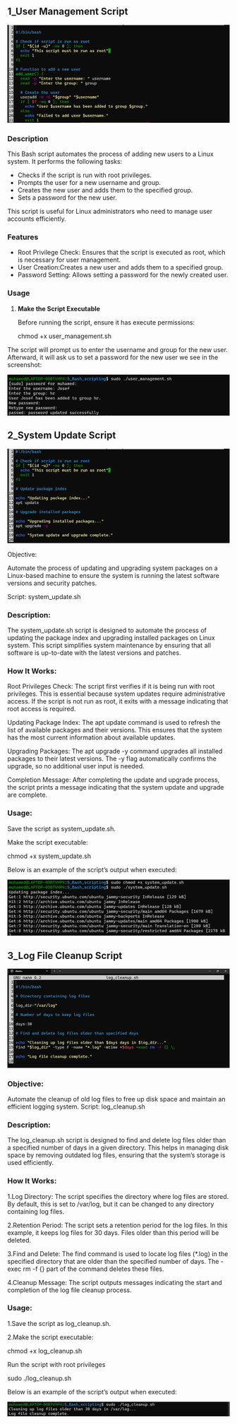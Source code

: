 
## 1_User Management Script

![pic_1](screenshots/Picture1.png)

### Description

This Bash script automates the process of adding new users to a Linux system. 
It performs the following tasks:

- Checks if the script is run with root privileges.
- Prompts the user for a new username and group.
- Creates the new user and adds them to the specified group.
- Sets a password for the new user.

This script is useful for Linux administrators who need to manage user accounts 
efficiently.

### Features

- Root Privilege Check: Ensures that the script is executed as root, which is
  necessary for user management.
- User Creation:Creates a new user and adds them to a specified group.
- Password Setting: Allows setting a password for the newly created user.

### Usage

1. **Make the Script Executable**

   Before running the script, ensure it has execute permissions:

 
   chmod +x user_management.sh

The script will prompt us to enter the username and group for the new user.
Afterward, it will ask us to set a password for the new user we see in 
the screenshot:

![pic_2](screenshots/Picture2.png)

## 2_System Update Script

![pic_3](screenshots/Picture3.png)

Objective:

Automate the process of updating and upgrading system packages on a Linux-based machine to
ensure the system is running the latest software versions and security patches.

Script: system_update.sh

### Description:

The system_update.sh script is designed to automate the process of updating the package index and upgrading installed packages on Linux system. This script simplifies system maintenance by ensuring that all software is up-to-date with the latest versions and patches.

### How It Works:

Root Privileges Check: The script first verifies if it is being run with root privileges. This is essential because system updates require administrative access. If the script is not run as root, it exits with a message indicating that root access is required.

Updating Package Index: The apt update command is used to refresh the list of available packages and their versions. This ensures that the system has the most current information about available updates.

Upgrading Packages: The apt upgrade -y command upgrades all installed packages to their latest versions. The -y flag automatically confirms the upgrade, so no additional user input is needed.

Completion Message: After completing the update and upgrade process, the script prints a message indicating that the system update and upgrade are complete.

### Usage:

Save the script as system_update.sh.

Make the script executable:

chmod +x system_update.sh

Below is an example of the script’s output when executed:

![pic_4](screenshots/Picture4.png)

## 3_Log File Cleanup Script

![pic_6](screenshots/Picture6.png)

### Objective:

Automate the cleanup of old log files to free up disk space and maintain an efficient logging system.
Script: log_cleanup.sh

### Description:

The log_cleanup.sh script is designed to find and delete log files older than a specified number of days in a given directory. This helps in managing disk space by removing outdated log files, ensuring that the system’s storage is used efficiently.


### How It Works:

1.Log Directory: The script specifies the directory where log files are stored. By default, this is set to /var/log, but it can be changed to any directory containing log files.

2.Retention Period: The script sets a retention period for the log files. In this example, it keeps log files for 30 days. Files older than this period will be deleted.

3.Find and Delete: The find command is used to locate log files (*.log) in the specified directory that are older than the specified number of days. The -exec rm -f {} part of the command deletes these files.

4.Cleanup Message: The script outputs messages indicating the start and completion of the log file cleanup process.

### Usage:

1.Save the script as log_cleanup.sh.

2.Make the script executable:

chmod +x log_cleanup.sh

Run the script with root privileges

sudo ./log_cleanup.sh

Below is an example of the script’s output when executed:

![pic_7](screenshots/Picture7.png)


